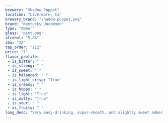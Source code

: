 ```yaml
---
brewery: "Shadow Puppet"
location: "Livermore, Ca"
brewery_brand: "shadow-puppet.png"
brand: "Kentucky Uncommon"
type: "Amber"
glass: "pint.png"
alcohol: "5.8%"
ibu: "22"
tap_order: "112"
price: "7"
flavor_profile:
 - is_bitter: " "
 - is_strong: " "
 - is_sweet: " "
 - is_balanced: " "
 - is_light_crisp: "True"
 - is_creamy: " "
 - is_hoppy: " "
 - is_light: "True"
 - is_malty: "True"
 - is_sour: " "
 - is_fruity: " "
long_desc: "Very easy-drinking, super-smooth, and slightly sweet amber ale brewed with a blend of corn and rye."
---
```

